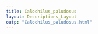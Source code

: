 ```yaml
---
title: Calochilus_paludosus
layout: Descriptions_Layout 
outp: "Calochilus_paludosus.html"
---
```



